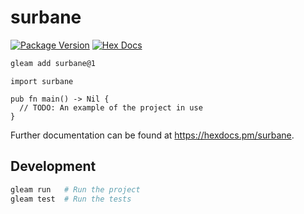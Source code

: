# surbane

[![Package Version](https://img.shields.io/hexpm/v/surbane)](https://hex.pm/packages/surbane)
[![Hex Docs](https://img.shields.io/badge/hex-docs-ffaff3)](https://hexdocs.pm/surbane/)

```sh
gleam add surbane@1
```
```gleam
import surbane

pub fn main() -> Nil {
  // TODO: An example of the project in use
}
```

Further documentation can be found at <https://hexdocs.pm/surbane>.

## Development

```sh
gleam run   # Run the project
gleam test  # Run the tests
```
